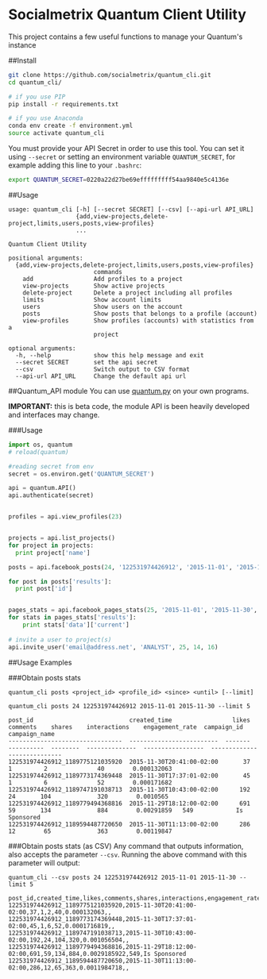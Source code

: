 # Socialmetrix Quantum Client Utility
This project contains a few useful functions to manage your Quantum's instance

##Install
```bash
git clone https://github.com/socialmetrix/quantum_cli.git
cd quantum_cli/

# if you use PIP
pip install -r requirements.txt

# if you use Anaconda
conda env create -f environment.yml
source activate quantum_cli
```

You must provide your API Secret in order to use this tool.
You can set it using `--secret` or setting an environment variable `QUANTUM_SECRET`, for example adding this line to your `.bashrc`:

```bash
export QUANTUM_SECRET=0220a22d27be69efffffffff54aa9840e5c4136e
```

##Usage
```
usage: quantum_cli [-h] [--secret SECRET] [--csv] [--api-url API_URL]
                   {add,view-projects,delete-project,limits,users,posts,view-profiles}
                   ...

Quantum Client Utility

positional arguments:
  {add,view-projects,delete-project,limits,users,posts,view-profiles}
                        commands
    add                 Add profiles to a project
    view-projects       Show active projects
    delete-project      Delete a project including all profiles
    limits              Show account limits
    users               Show users on the account
    posts               Show posts that belongs to a profile (account)
    view-profiles       Show profiles (accounts) with statistics from a
                        project

optional arguments:
  -h, --help            show this help message and exit
  --secret SECRET       set the api secret
  --csv                 Switch output to CSV format
  --api-url API_URL     Change the default api url
```

##Quantum_API module
You can use [quantum.py](quantum.py) on your own programs.

**IMPORTANT:** this is beta code, the module API is been heavily developed and interfaces may change.

###Usage
```python
import os, quantum
# reload(quantum)

#reading secret from env
secret = os.environ.get('QUANTUM_SECRET')

api = quantum.API()
api.authenticate(secret)


profiles = api.view_profiles(23)


projects = api.list_projects()
for project in projects:
  print project['name']

posts = api.facebook_posts(24, '122531974426912', '2015-11-01', '2015-11-30', limit=5)

for post in posts['results']:
  print post['id']


pages_stats = api.facebook_pages_stats(25, '2015-11-01', '2015-11-30', '179903722029183', '178297347303')
for stats in pages_stats['results']:
    print stats['data']['current']
    
# invite a user to project(s)
api.invite_user('email@address.net', 'ANALYST', 25, 14, 16)

```

##Usage Examples

###Obtain posts stats
```
quantum_cli posts <project_id> <profile_id> <since> <until> [--limit]
  
quantum_cli posts 24 122531974426912 2015-11-01 2015-11-30 --limit 5

post_id                           created_time                 likes    comments    shares    interactions    engagement_rate  campaign_id    campaign_name
--------------------------------  -------------------------  -------  ----------  --------  --------------  -----------------  -------------  ---------------
122531974426912_1189775121035920  2015-11-30T20:41:00-02:00       37           1         2              40        0.000132063
122531974426912_1189773174369448  2015-11-30T17:37:01-02:00       45           1         6              52        0.000171682
122531974426912_1189747191038713  2015-11-30T10:43:00-02:00      192          24       104             320        0.0010565
122531974426912_1189779494368816  2015-11-29T18:12:00-02:00      691          59       134             884        0.00291859   549            Is Sponsored
122531974426912_1189594487720650  2015-11-30T11:13:00-02:00      286          12        65             363        0.00119847
````

###Obtain posts stats (as CSV)
Any command that outputs information, also accepts the parameter `--csv`. Running the above command with this parameter will output:
```
quantum_cli --csv posts 24 122531974426912 2015-11-01 2015-11-30 --limit 5

post_id,created_time,likes,comments,shares,interactions,engagement_rate,campaign_id,campaign_name
122531974426912_1189775121035920,2015-11-30T20:41:00-02:00,37,1,2,40,0.000132063,,
122531974426912_1189773174369448,2015-11-30T17:37:01-02:00,45,1,6,52,0.0001716819,,
122531974426912_1189747191038713,2015-11-30T10:43:00-02:00,192,24,104,320,0.001056504,,
122531974426912_1189779494368816,2015-11-29T18:12:00-02:00,691,59,134,884,0.0029185922,549,Is Sponsored
122531974426912_1189594487720650,2015-11-30T11:13:00-02:00,286,12,65,363,0.0011984718,,
```

